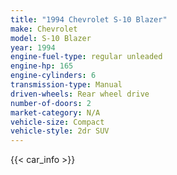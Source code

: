 ```yaml
---
title: "1994 Chevrolet S-10 Blazer"
make: Chevrolet
model: S-10 Blazer
year: 1994
engine-fuel-type: regular unleaded
engine-hp: 165
engine-cylinders: 6
transmission-type: Manual
driven-wheels: Rear wheel drive
number-of-doors: 2
market-category: N/A
vehicle-size: Compact
vehicle-style: 2dr SUV
---
```


{{< car_info >}}
